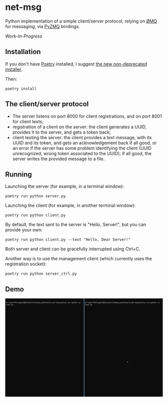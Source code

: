 # net-msg

Python implementation of a simple client/server protocol, relying on [ØMQ](https://zeromq.org/) for messaging, via [PyZMQ](https://pyzmq.readthedocs.io/) bindings.

_Work-In-Progress_

## Installation

If you don't have [Poetry](https://python-poetry.org/) installed, I suggest [the new non-deprecated installer](https://python-poetry.org/docs/master/#installing-with-the-official-installer).

Then:

```
poetry install
```

## The client/server protocol

- The server listens on port 8000 for client registrations, and on port 8001 for client texts;
- registration of a client on the server: the client generates a UUID, provides it to the server, and gets a token back;
- client texting the server: the client provides a text message, with its UUID and its token, and gets an acknowledgement back if all good, or an error if the server has some problem identifying the client (UUID unrecognized, wrong token associated to the UUID); if all good, the server writes the provided message to a file.

## Running

Launching the server (for example, in a terminal window):

```
poetry run python server.py
```

Launching the client (for example, in another terminal window):

```
poetry run python client.py
```

By default, the text sent to the server is "Hello, Server!", but you can provide your own:

```
poetry run python client.py --text "Hello, Dear Server!"
```

Both server and client can be gracefully interrupted using Ctrl+C.

Another way is to use the management client (which currently uses the registration socket):

```
poetry run python server_ctrl.py
```

## Demo

![](WindowsTerminal_fQW1tfBeva.gif)
